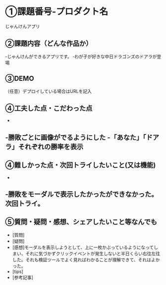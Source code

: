 # ①課題番号-プロダクト名
じゃんけんアプリ

## ②課題内容（どんな作品か）
-じゃんけんができるアプリです。
‐わが子が好きな中日ドラゴンズのドアラが登場

## ③DEMO
（任意）デプロイしている場合はURLを記入

## ④工夫した点・こだわった点
-
‐勝敗ごとに画像がでるようにした
-「あなた」「ドアラ」それぞれの勝率を表示
-

## ④難しかった点・次回トライしたいこと(又は機能)
-
‐勝敗をモーダルで表示したかったができなかった。次回トライ。
-

## ⑤質問・疑問・感想、シェアしたいこと等なんでも
- [質問]
- [疑問]
- [感想]モーダルを表示しようとして、上に一枚かぶっているようになってしまい、それに気づかずクリックイベントが発生しないと半日くらい右往左往した。それも検証ツールでよく見ればわかることが理解できて、それはよかった。
- [tips]
- [参考記事]
